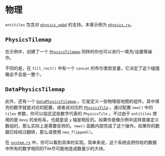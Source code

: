 # 物理

`entitiles` 包含对 [`physics_xpbd`](https://github.com/Jondolf/bevy_xpbd) 的支持。本章示例为 [`physics.rs`](https://github.com/443eb9/bevy_entitiles/blob/0.4.0/examples/physics.rs)。

## `PhysicsTilemap`

在示例中，创建了一个 [`PhysicsTilemap`](https://github.com/443eb9/bevy_entitiles/blob/0.4.0/src/tilemap/physics/mod.rs#L171) 同样的你也可以进行一填充/设置等操作。

不同的是，在 `fill_rect()` 中有一个 `concat` 的布尔类型变量，它决定了这个碰撞箱会不会是一整个。

## `DataPhysicsTilemap`

此外，还有一个 [`DataPhysicsTilemap`](https://github.com/443eb9/bevy_entitiles/blob/0.4.0/src/tilemap/physics/mod.rs#L91) 。它是定义一张物理层地图的组件。其中填充的数字就是对应的配置，或者说对应的 [`PhysicsTile`](https://github.com/443eb9/bevy_entitiles/blob/0.4.0/src/tilemap/physics/mod.rs#L74) 。通过配置 `new()` 中的 `tiles` 参数，你可以指定这些数字代表的 `PhysicsTile` 。不过由于 `entitiles` 使用的是 `bevy` 的坐标系，也就是说 `y` 轴是相反的。如果你是像示例中这样直接定义数组的，那么实际上是需要反转的。`new()` 函数内部完成了这个操作。如果你的数据已经经过翻转，那么请使用 `new_flipped()`。

在 [`system.rs`](https://github.com/443eb9/bevy_entitiles/blob/0.4.0/src/tilemap/physics/systems.rs#L60) 中，你可以看到具体的实现。简单来说，这个系统会把你给的数据中所有的数字相同的Tile尽可能地连成数量少的大块。
